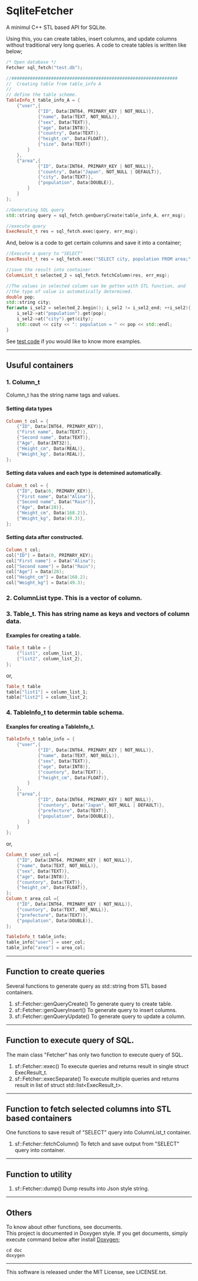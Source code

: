 
# SqliteFetcher

A minimul C++ STL based API for SQLite. 

Using this, you can create tables, insert columns, and update columns without 
traditional very long queries.
A code to create tables is written like below;

```cpp
/* Open database */
Fetcher sql_fetch("test.db");

//###############################################################
//  Creating table from table_info A
// 
// define the table scheme.
TableInfo_t table_info_A = {
    {"user",{ 
    	    {"ID", Data(INT64, PRIMARY_KEY | NOT_NULL)},
    	    {"name", Data(TEXT, NOT_NULL)},
    	    {"sex", Data(TEXT)},
    	    {"age", Data(INT8)},
    	    {"country", Data(TEXT)},
    	    {"height_cm", Data(FLOAT)},
    	    {"size", Data(TEXT)}
    	}
    },
    {"area",{ 
    	    {"ID", Data(INT64, PRIMARY_KEY | NOT_NULL)},
    	    {"country", Data("Japan", NOT_NULL | DEFAULT)},
    	    {"city", Data(TEXT)},
    	    {"population", Data(DOUBLE)},
    	}
    }
};

//Generating SQL query
std::string query = sql_fetch.genQueryCreate(table_info_A, err_msg);

//execute query
ExecResult_t res = sql_fetch.exec(query, err_msg);
```

And, below is a code to get certain columns and save it into a container;

```cpp
//Execute a query to "SELECT"
ExecResult_t res = sql_fetch.exec("SELECT city, population FROM area;", err_msg);

//save the result into container
ColumnList_t selected_2 = sql_fetch.fetchColumn(res, err_msg);

//The values in selected column can be gotten with STL function, and
//the type of value is automatically determined.
double pop;
std::string city;
for(auto i_sel2 = selected_2.begin(); i_sel2 != i_sel2_end; ++i_sel2){
    i_sel2->at("population").get(pop); 
    i_sel2->at("city").get(city);
    std::cout << city << ": population = " << pop << std::endl;
}
```

See [test code](test/main.cpp) if you would like to know more examples.

---

## Usuful containers

### 1. Column_t

Column_t has the string name tags and values.

#### Setting data types

```cpp
Column_t col = {
    {"ID", Data(INT64, PRIMARY_KEY)},
    {"First name", Data(TEXT)},
    {"Second name", Data(TEXT)},
    {"Age", Data(INT32)},
    {"Height_cm", Data(REAL)},
    {"Weight_kg", Data(REAL)},
};
```

#### Setting data values and each type is detemined automatically.

```cpp
Column_t col = {
    {"ID", Data(0, PRIMARY_KEY)},
    {"First name", Data("Alina")},
    {"Second name", Data("Rain")},
    {"Age", Data(28)},
    {"Height_cm", Data(168.2)},
    {"Weight_kg", Data(49.3)},
};
```
#### Setting data after constructed.

```cpp
Column_t col;
col["ID"] = Data(0, PRIMARY_KEY);
col["First name"] = Data("Alina");
col["Second name"] = Data("Rain");
col["Age"] = Data(28);
col["Height_cm"] = Data(168.2);
col["Weight_kg"] = Data(49.3);
```

### 2. ColumnList type. This is a vector of column.

### 3. Table_t. This has string name as keys and vectors of column data.

#### Examples for creating a table.

```cpp
Table_t table = {
    {"list1", column_list_1},
    {"list2", column_list_2},
};
```

or,

```cpp
Table_t table
table["list1"] = column_list_1;
table["list2"] = column_list_2;
```

### 4. TableInfo_t to determin table schema.

#### Exanples for creating a TableInfo_t.

```cpp
TableInfo_t table_info = {
    {"user",{ 
    	    {"ID", Data(INT64, PRIMARY_KEY | NOT_NULL)},
    	    {"name", Data(TEXT, NOT_NULL)},
    	    {"sex", Data(TEXT)},
    	    {"age", Data(INT8)},
    	    {"countory", Data(TEXT)},
    	    {"height_cm", Data(FLOAT)},
    	}
    },
    {"area",{ 
    	    {"ID", Data(INT64, PRIMARY_KEY | NOT_NULL)},
    	    {"countory", Data("Japan", NOT_NULL | DEFAULT)},
    	    {"prefecture", Data(TEXT)},
    	    {"population", Data(DOUBLE)},
    	}
    }
};
```

or,

```cpp
Column_t user_col ={
    {"ID", Data(INT64, PRIMARY_KEY | NOT_NULL)},
    {"name", Data(TEXT, NOT_NULL)},
    {"sex", Data(TEXT)},
    {"age", Data(INT8)},
    {"countory", Data(TEXT)},
    {"height_cm", Data(FLOAT)},
};
Column_t area_col ={
    {"ID", Data(INT64, PRIMARY_KEY | NOT_NULL)},
    {"countory", Data(TEXT, NOT_NULL)},
    {"prefecture", Data(TEXT)},
    {"population", Data(DOUBLE)},
};

TableInfo_t table_info;
table_info["user"] = user_col;
table_info["area"] = area_col;
```


---

## Function to create queries

Several functions to generate query as std::string from STL based containers.

1. sf::Fetcher::genQueryCreate()
    To generate query to create table.
2. sf::Fetcher::genQueryInsert()
    To generate query to insert columns.
3. sf::Fetcher::genQueryUpdate()
    To generate query to update a column.


---

## Function to execute query of SQL.

The main class "Fetcher" has only two function to execute query of SQL.

1. sf::Fetcher::exec()
    To execute queries and returns result in single struct ExecResult_t.
2. sf::Fetcher::execSeparate()
    To execute multiple queries and returns result in list of struct std::list<ExecResult_t>.


---

## Function to fetch selected columns into STL based containers

One functions to save result of "SELECT" query into ColumnList_t container.

1. sf::Fetcher::fetchColumn()
    To fetch and save output from "SELECT" query into container.


---

## Function to utility

1. sf::Fetcher::dump()
    Dump results into Json style string.


---

## Others

To know about other functions, see documents.<br />
This project is documented in Doxygen style. If you get documents, simply execute command below after install [Doxygen](http://www.doxygen.nl/);

```
cd doc
doxygen
```

---

This software is released under the MIT License, see LICENSE.txt.
